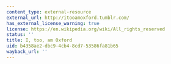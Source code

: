 ```yaml
---
content_type: external-resource
external_url: http://itooamoxford.tumblr.com/
has_external_license_warning: true
license: https://en.wikipedia.org/wiki/All_rights_reserved
status: ''
title: I, too, am Oxford
uid: b4358ae2-dbc9-4cb4-8cd7-53586fa81b65
wayback_url: ''
---
```

